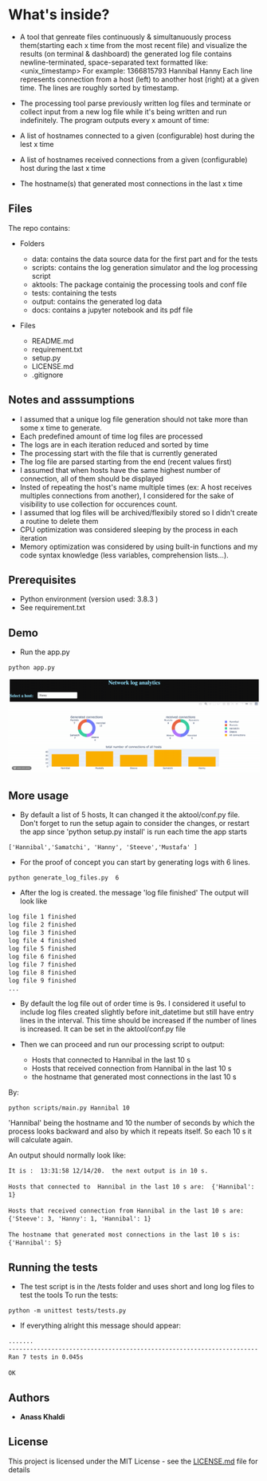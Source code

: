 # What's inside?

*  A tool that genreate files continuously & simultanuously process them(starting each x time from the most recent file) and visualize the results (on terminal & dashboard)
    the generated log file contains newline-terminated, space-separated text formatted like:
    <unix_timestamp> <hostname> <hostname>
    For example:
    1366815793 Hannibal  Hanny
    Each line represents connection from a host (left) to another host (right) at a given time. The lines are roughly sorted by timestamp.

*   The processing  tool  parse previously written log files and terminate or collect input from a new log file while it's being written and run indefinitely.
The program outputs every x  amount of time:
 *  A list of hostnames connected to a given (configurable) host during the lest x time
 *  A list of hostnames received connections from a given (configurable) host during the last x time 
 *  The hostname(s) that generated most connections in the last x time

## Files
The repo contains:
*  Folders 
    *  data: contains the data source data for the first part and for the tests
    *  scripts: contains the log generation simulator and the log processing script
    *  aktools: The package containig the processing tools and conf file
    *  tests: containing the tests
    *  output: contains the generated log data
    *  docs: contains a jupyter notebook and its pdf file
    
*  Files
   *   README.md
   *   requirement.txt
   *   setup.py
   *   LICENSE.md
   *   .gitignore


## Notes and asssumptions 

*   I assumed that a unique log file generation should not take more than some x time to generate.
*   Each predefined amount of time log files are processed
*   The logs are in each iteration reduced and sorted by time
*   The processing start with the file that is currently generated
*   The log file are parsed starting from the end (recent values first)
*   I assumed that when hosts have the same highest number of connection, all of them should be displayed
*   Insted of repeating the host's name multiple times (ex: A host receives multiples connections from another), I considered for the sake of visibility to use collection for occurences count.
*   I assumed that log files will be archived/flexibily stored so I didn't create a routine to delete them 
*   CPU optimization was considered sleeping by the process in each iteration
*   Memory optimization was considered by using built-in functions and my code syntax knowledge (less variables, comprehension lists...).


## Prerequisites

*   Python environment (version used: 3.8.3 )
*   See requirement.txt


## Demo 

*   Run the app.py

```
python app.py
```
![Alt Text](data/picgif.gif)

## More usage
*   By default a list of 5 hosts, It can changed it the aktool/conf.py file. Don't forget to run the setup again to consider the changes, or restart the app since  'python setup.py install' is run each time the app starts

```
['Hannibal','Samatchi', 'Hanny', 'Steeve','Mustafa' ]
```


*   For the proof of concept you can start by generating logs with 6 lines.
```
python generate_log_files.py  6
```
*   After the log is created. the message 'log file <index> finished'
The output will look like
```
log file 1 finished
log file 2 finished
log file 3 finished
log file 4 finished
log file 5 finished
log file 6 finished
log file 7 finished
log file 8 finished
log file 9 finished
...
```

*   By default the log file out of order time is 9s. I considered it useful to include log files created slightly before init_datetime but still have entry lines in the interval. This time should be increased if the number of lines is increased.
It can be set in the aktool/conf.py file

*   Then we can proceed and run our processing script to output:
    *    Hosts that connected to  Hannibal in the last 10 s
    *    Hosts that received connection from Hannibal in the last 10 s
    *    the hostname that generated most connections in the last 10 s

By:

```
python scripts/main.py Hannibal 10
```
'Hannibal' being the hostname and 10 the number of seconds by which the process looks backward and also by which it repeats itself.
So each 10 s it will calculate again.

An output should normally look like:
```
It is :  13:31:58 12/14/20.  the next output is in 10 s. 

Hosts that connected to  Hannibal in the last 10 s are:  {'Hannibal': 1} 

Hosts that received connection from Hannibal in the last 10 s are:  {'Steeve': 3, 'Hanny': 1, 'Hannibal': 1} 

The hostname that generated most connections in the last 10 s is:  {'Hannibal': 5}
```

## Running the tests

*   The test script is in the /tests folder and uses short and long log files to test the tools
To run the tests: 
```
python -m unittest tests/tests.py
```
*   If everything alright this message should appear:

```
.......
----------------------------------------------------------------------
Ran 7 tests in 0.045s

OK
```


## Authors

* **Anass Khaldi** 


## License

This project is licensed under the MIT License - see the [LICENSE.md](LICENSE.md) file for details

